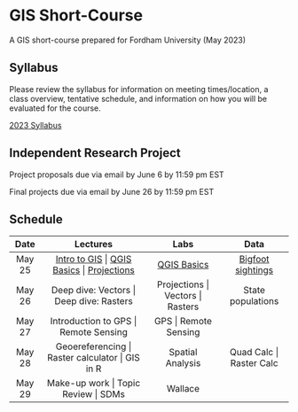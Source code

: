 # GIS Short-Course
A GIS short-course prepared for Fordham University (May 2023) 

## Syllabus
Please review the syllabus for information on meeting times/location, a class overview, tentative schedule, and information on how you will be evaluated for the course.

[2023 Syllabus](https://github.com/annathonis/annathonis.github.io/files/11557089/GIS.syllabus.2023.pdf)



## Independent Research Project
Project proposals due via email by June 6 by 11:59 pm EST

Final projects due via email by June 26 by 11:59 pm EST

## Schedule

| Date | Lectures | Labs | Data
| :---: | :---: | :---: | :---: |
| May 25 | [Intro to GIS](https://github.com/annathonis/annathonis.github.io/files/11556818/Intro.to.GIS.pdf) \| [QGIS Basics](https://github.com/annathonis/annathonis.github.io/files/11556865/QGIS.Basics.pdf) \| [Projections](https://github.com/annathonis/annathonis.github.io/files/11556916/Projections.pdf) | [QGIS Basics](https://github.com/annathonis/annathonis.github.io/files/11550617/QGIS.Basics.pdf) | [Bigfoot sightings](https://github.com/annathonis/annathonis.github.io/files/11550622/Bigfoot.sightings.csv) |
| May 26 | Deep dive: Vectors \| Deep dive: Rasters | Projections \| Vectors \| Rasters | State populations |
| May 27 | Introduction to GPS \| Remote Sensing | GPS \| Remote Sensing |  |
| May 28 | Geoereferencing \| Raster calculator \| GIS in R | Spatial Analysis | Quad Calc \| Raster Calc |
| May 29 | Make-up work \| Topic Review \| SDMs | Wallace |  |








